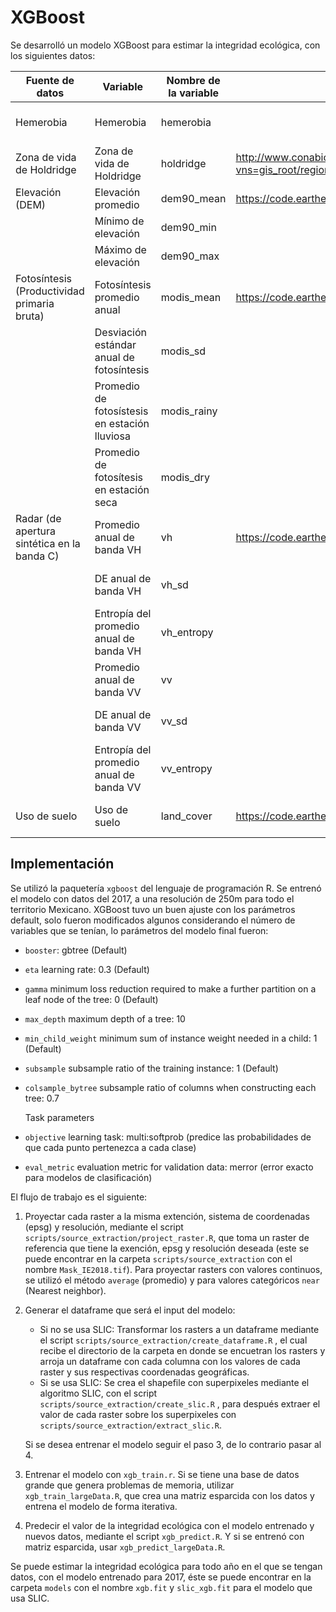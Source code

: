 # XGBoost

Se desarrolló un modelo XGBoost para estimar la integridad ecológica, con los siguientes datos:

| Fuente de datos                             | Variable                                      | Nombre de la variable | Link de descarga                                                                  | Referencia                                     |
|---------------------------------------------|-----------------------------------------------|-----------------------|-----------------------------------------------------------------------------------|------------------------------------------------|
| Hemerobia                                   | Hemerobia                                     | hemerobia             |                                                                                   | Uso de suelo y vegetación, INEGI               |
| Zona de vida de Holdridge                   | Zona de vida de Holdridge                     | holdridge             | <http://www.conabio.gob.mx/informacion/gis/?vns=gis_root/region/fisica/zvh_mx3gw> | Portal de Geoinformación, CONABIO              |
| Elevación (DEM)                             | Elevación promedio                            | dem90_mean            | <https://code.earthengine.google.com/b08b9d4d6689d1f30467a230d9c21ea9>            | DEM GLO-30, Copernicus                         |
|                                             | Mínimo de elevación                           | dem90_min             |                                                                                   | DEM GLO-30, Copernicus                         |
|                                             | Máximo de elevación                           | dem90_max             |                                                                                   | DEM GLO-30, Copernicus                         |
| Fotosíntesis (Productividad primaria bruta) | Fotosíntesis promedio anual                   | modis_mean            | <https://code.earthengine.google.com/55b24b28652d3a26aa8f5ebc14cc21be>            | Terra Gross Primary Productivity, NASA LP DAAC |
|                                             | Desviación estándar anual de fotosíntesis     | modis_sd              |                                                                                   | Terra Gross Primary Productivity, NASA LP DAAC |
|                                             | Promedio de fotosístesis en estación lluviosa | modis_rainy           |                                                                                   | Terra Gross Primary Productivity, NASA LP DAAC |
|                                             | Promedio de fotosítesis en estación seca      | modis_dry             |                                                                                   | Terra Gross Primary Productivity, NASA LP DAAC |
| Radar (de apertura sintética en la banda C) | Promedio anual de banda VH                    | vh                    | <https://code.earthengine.google.com/fc3284f4477aa1765242f61148991966>            | Sentinel-1, Copernicus Sentinel data           |
|                                             | DE anual de banda VH                          | vh_sd                 |                                                                                   | Sentinel-1, Copernicus Sentinel data           |
|                                             | Entropía del promedio anual de banda VH       | vh_entropy            |                                                                                   | Sentinel-1, Copernicus Sentinel data           |
|                                             | Promedio anual de banda VV                    | vv                    |                                                                                   | Sentinel-1, Copernicus Sentinel data           |
|                                             | DE anual de banda VV                          | vv_sd                 |                                                                                   | Sentinel-1, Copernicus Sentinel data           |
|                                             | Entropía del promedio anual de banda VV       | vv_entropy            |                                                                                   | Sentinel-1, Copernicus Sentinel data           |
| Uso de suelo                                | Uso de suelo                                  | land_cover            | <https://code.earthengine.google.com/d8bac0a4a561e853d004d83c60e41fd3>            | MODIS Land Cover Type, NASA LP DAAC            |

## Implementación

Se utilizó la paquetería `xgboost` del lenguaje de programación R. Se entrenó el modelo con datos del 2017, a una resolución de 250m para todo el territorio Mexicano. XGBoost tuvo un buen ajuste con los parámetros default, solo fueron modificados algunos considerando el número de variables que se tenían, lo parámetros del modelo final fueron:

-   `booster`: gbtree (Default)

-   `eta` learning rate: 0.3 (Default)

-   `gamma` minimum loss reduction required to make a further partition on a leaf node of the tree: 0 (Default)

-   `max_depth` maximum depth of a tree: 10

-   `min_child_weight` minimum sum of instance weight needed in a child: 1 (Default)

-   `subsample` subsample ratio of the training instance: 1 (Default)

-   `colsample_bytree` subsample ratio of columns when constructing each tree: 0.7

    Task parameters

-   `objective` learning task: multi:softprob (predice las probabilidades de que cada punto pertenezca a cada clase)

-   `eval_metric` evaluation metric for validation data: merror (error exacto para modelos de clasificación)

El flujo de trabajo es el siguiente:

1.  Proyectar cada raster a la misma extención, sistema de coordenadas (epsg) y resolución, mediante el script `scripts/source_extraction/project_raster.R`, que toma un raster de referencia que tiene la exención, epsg y resolución deseada (este se puede encontrar en la carpeta `scripts/source_extraction` con el nombre `Mask_IE2018.tif`). Para proyectar rasters con valores continuos, se utilizó el método `average` (promedio) y para valores categóricos `near` (Nearest neighbor).

2.  Generar el dataframe que será el input del modelo:

    -   Si no se usa SLIC: Transformar los rasters a un dataframe mediante el script `scripts/source_extraction/create_dataframe.R` , el cual recibe el directorio de la carpeta en donde se encuetran los rasters y arroja un dataframe con cada columna con los valores de cada raster y sus respectivas coordenadas geográficas.
    -   Si se usa SLIC: Se crea el shapefile con superpixeles mediante el algoritmo SLIC, con el script `scripts/source_extraction/create_slic.R` , para después extraer el valor de cada raster sobre los superpixeles con `scripts/source_extraction/extract_slic.R`.

    Si se desea entrenar el modelo seguir el paso 3, de lo contrario pasar al 4.

3.  Entrenar el modelo con `xgb_train.r`. Si se tiene una base de datos grande que genera problemas de memoria, utilizar `xgb_train_largeData.R`, que crea una matriz esparcida con los datos y entrena el modelo de forma iterativa.

4.  Predecir el valor de la integridad ecológica con el modelo entrenado y nuevos datos, mediante el script `xgb_predict.R`. Y si se entrenó con matriz esparcida, usar `xgb_predict_largeData.R`.

Se puede estimar la integridad ecológica para todo año en el que se tengan datos, con el modelo entrenado para 2017, éste se puede encontrar en la carpeta `models` con el nombre `xgb.fit` y `slic_xgb.fit` para el modelo que usa SLIC.
